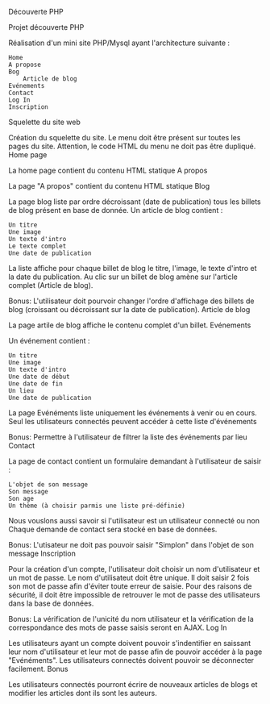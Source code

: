 Découverte PHP

Projet découverte PHP

Réalisation d'un mini site PHP/Mysql ayant l'architecture suivante :

    Home
    A propose
    Bog
        Article de blog
    Evénements
    Contact
    Log In
    Inscription

Squelette du site web

Création du squelette du site. Le menu doit être présent sur toutes les pages du site. Attention, le code HTML du menu ne doit pas être dupliqué.
Home page

La home page contient du contenu HTML statique
A propos

La page "A propos" contient du contenu HTML statique
Blog

La page blog liste par ordre décroissant (date de publication) tous les billets de blog présent en base de donnée. Un article de blog contient :

    Un titre
    Une image
    Un texte d'intro
    Le texte complet
    Une date de publication

La liste affiche pour chaque billet de blog le titre, l'image, le texte d'intro et la date du publication. Au clic sur un billet de blog amène sur l'article complet (Article de blog).

Bonus: L'utilisateur doit pourvoir changer l'ordre d'affichage des billets de blog (croissant ou décroissant sur la date de publication).
Article de blog

La page artile de blog affiche le contenu complet d'un billet.
Evénements

Un événement contient :

    Un titre
    Une image
    Un texte d'intro
    Une date de début
    Une date de fin
    Un lieu
    Une date de publication

La page Evénéments liste uniquement les événements à venir ou en cours. Seul les utilisateurs connectés peuvent accéder à cette liste d'événements

Bonus: Permettre à l'utilisateur de filtrer la liste des événements par lieu
Contact

La page de contact contient un formulaire demandant à l'utilisateur de saisir :

    L'objet de son message
    Son message
    Son age
    Un thème (à choisir parmis une liste pré-définie)

Nous vouslons aussi savoir si l'utilisateur est un utilisateur connecté ou non Chaque demande de contact sera stocké en base de données.

Bonus: L'utisateur ne doit pas pouvoir saisir "Simplon" dans l'objet de son message
Inscription

Pour la création d'un compte, l'utilisateur doit choisir un nom d'utilisateur et un mot de passe. Le nom d'utilisateut doit être unique. Il doit saisir 2 fois son mot de passe afin d'éviter toute erreur de saisie. Pour des raisons de sécurité, il doit être impossible de retrouver le mot de passe des utilisateurs dans la base de données.

Bonus: La vérification de l'unicité du nom utilisateur et la vérification de la correspondance des mots de passe saisis seront en AJAX.
Log In

Les utilisateurs ayant un compte doivent pouvoir s'indentifier en saissant leur nom d'utilisateur et leur mot de passe afin de pouvoir accéder à la page "Evénéments". Les utilisateurs connectés doivent pouvoir se déconnecter facilement.
Bonus

Les utilisateurs connectés pourront écrire de nouveaux articles de blogs et modifier les articles dont ils sont les auteurs.
